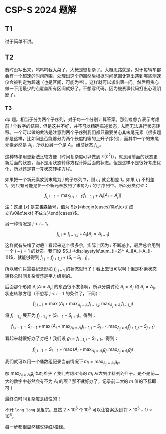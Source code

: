 # CSP-S $2024$ 题解

## T1

过于简单不讲。

## T2

赛时没写出来，呜呜呜我太菜了，大概是想复杂了。大概思路就是，对于每辆车都会有一个超速的时间范围，处理出这个范围然后根据时间范围计算出遇到哪些测速仪会被判定为超速（也是区间，可能为空）。这样就可以求出第一问。然后用贪心做一下用最少的点覆盖所有区间就好了。不想写代码，因为被赛事代码打出心理阴影了。

### T3

dp 题。相当于分为两个子序列，对于每一个分别计算答案。那么考虑 $f_i$ 表示考虑前 $i$ 个数字的结果，但是这并不好，并不可以精确描述状态，从而无法进行状态转移。一个可以做的做法是注意到两个子序列我们都只需要关心其末尾元素（很多题都是这样，比如问是否能够分为两个长度相等的上升子序列），而其中一个的末尾元素必然是 $A_i$，所以设另一个是 $A_j$，组成状态 $f_{i,j}$。

这种转移用更新法比较方便（时间复杂度可以做到 $\mathcal O(n^2)$），就是用前面的状态更新后面的状态，而不是用状态转移方程计算后面的状态。但是这样不是很好考虑优化，所以还是算一算状态转移方程。

如果把一个新元素放到末尾为 $j$ 的子序列中，则 $i,j$ 就会相差 $1$。如果 $i,j$ 不相差 $1$，则只有可能是把一个新元素放到了末尾为 $i$ 的子序列中。所以分类讨论：

$$ f_{i,i-1}=\max_{j<i-1}\left(f_{i-1,j}+A_i[A_i=A_j]\right) $$

注：这里 $[x]$ 是艾弗森括号，值为 $[x]=\begin{cases}1&x\text{ 成立}\\0&x\text{ 不成立}\end{cases}$。

另一种情况是 $j<i-1$。

$$ f_{i,j}=f_{i-1,j}+A_i[A_i=A_{i-1}] $$

这样就有头绪了对吧！看起来这个很多余。实际上因为 $i$ 不断减小，最后总会用到一个 $i-j=1$ 的状态。我们设 $S_i=\displaystyle\sum_{i=2}^i A_i[A_i=A_{i-1}]$，就能够得到 $f_{i,j}=f_{j+1,j}+(S_i-S_{j+1})$。

所以我们只需要记录形如 $f_{i,i-1}$ 的状态就行了！看上去很可以啊！但是朴素状态转移总时间复杂度还是平方级别的。

后面那个形如 $A_i[A_i=A_j]$ 的东西很不友善啊，所以分类讨论 $A_i=A_j$ 和 $A_i\neq A_j$。状态转移方程（不想写 $j<i-1$ 的条件了，下同）：

$$ f_{i,i-1}=\max\left(A_i+\max_{A_j=A_i} f_{i-1,j},\max_{A_j\neq A_i} f_{i-1,j}\right) $$

将 $f_{i-1,j}$ 展开为 $f_{j+1,j}+(S_{i-1}-S_{j+1})$。得到：

$$ f_{i,i-1}=S_{i-1}+\max\left(A_i+\max_{A_j=A_i} f_{j+1,j}-S_{j+1},\max_{A_j\neq A_i} f_{j+1,j}-S_{j+1}\right) $$

看起来就很好办了对吧！我们设 $g_{i}=f_{i+1,i}-S_{i+1}$。得到：

$$f_{i,i-1}=S_{i-1}+\max\left(A_i+\max_{A_j=A_i} g_j,\max_{A_j\neq A_i}g_j\right)$$

我们就可以用一个桶数组记录当前情况下 $m_i=\displaystyle \max_{A_j=A_i} g_j$。

那 $\displaystyle \max_{A_j\neq A_i} g_j$ 如何维护？我们考虑所有的 $m_i$ 从大到小排列的样子。是不是前二大的数字中必然会有不为 $A_i$ 的项？那不就好办了，记录前二大的 $m$ 值的下标即可！

最终总时间复杂度是线性的！

不开 `long long` 见祖宗。显然 $2\times 10^5$ 个 $10^6$ 可以让答案达到 $(2\times 10^5-1)\times 10^6$。

每一步都很显然建议评~~红/橙~~绿。
